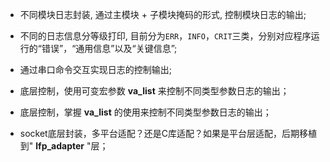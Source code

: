 - 不同模块日志封装, 通过主模块 + 子模块掩码的形式, 控制模块日志的输出;

- 不同的日志信息分等级打印, 目前分为`ERR`，`INFO`，`CRIT`三类，分别对应程序运行的“错误”，“通用信息”以及“关键信息”;

- 通过串口命令交互实现日志的控制输出;

- 底层控制，使用可变宏参数 __va_list__ 来控制不同类型参数日志的输出；


- 底层控制，掌握 __va_list__ 的使用来控制不同类型参数日志的输出；

- socket底层封装，多平台适配？还是C库适配？如果是平台层适配，后期移植到" __lfp_adapter__ "层；